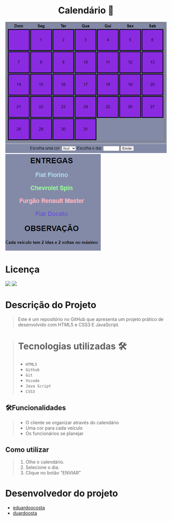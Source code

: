 <h1 align="center">Calendário 📅</h1>

![tela do sistema](print.png)           
![tela do sistema](Imagem1.png)

# Licença
![](https://img.shields.io/badge/license-%20Escola%20Marista%20Ir.%20Ac%C3%A1cio-black) ![](https://img.shields.io/badge/version-0.2-white) 

# Descrição do Projeto
>Este é um repositório no GitHub que apresenta um projeto prático de desenvolvido com HTML5 e CSS3 E JavaScript.

># Tecnologias utilizadas 🛠️
>* ``HTML5``
>* ``Github`` 
>* ``Git``
>* ``Vscode``
>* ``Java Script``
>* ``CSS3``


##  🛠️Funcionalidades
>- O cliente se organizar através do calendário
>- Uma cor para cada veículo
>- Os funcionários se planejar

## Como utilizar
>1. Olhe o calendário.
>2. Selecione o dia.
>3. Clique no botão "ENVIAR"

# Desenvolvedor do projeto
* [eduardoocosta](https://github.com/eduardoocosta)
* [duardoosta](https://www.instagram.com/duardooosta)

